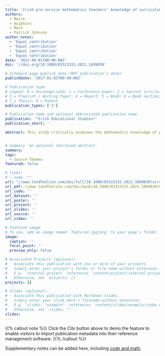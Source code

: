 ```yaml
---
title: 'Irish pre-service mathematics teachers’ knowledge of curriculum-aligned content'
authors:
  - Maire
  - Aoibhinn
  - Mark
  - Patrick Johnson
author_notes:
  - 'Equal contribution'
  - 'Equal contribution'
  - 'Equal contribution'
  - 'Equal contribution'
date: '2021-09-01T00:00:00Z'
doi: '//doi.org/10.1080/03323315.2021.1899030'

# Schedule page publish date (NOT publication's date).
publishDate: '2017-01-01T00:00:00Z'

# Publication type.
# Legend: 0 = Uncategorized; 1 = Conference paper; 2 = Journal article;
# 3 = Preprint / Working Paper; 4 = Report; 5 = Book; 6 = Book section;
# 7 = Thesis; 8 = Patent
publication_types: ['2']

# Publication name and optional abbreviated publication name.
publication: '*Irish Educational Studies*'
publication_short: ''

abstract: This study critically examines the mathematics knowledge of pre-service post-primary mathematics teachers (N = 85) on commencing their Professional Master of Education (Level 9) initial teacher education (ITE) programme across four institutions in Ireland. Given the nature of a consecutive approach to mathematics teacher education, pre-service teachers enter their ITE programme from a variety of undergraduate degree backgrounds and it is largely accepted that their mathematical content knowledge does not change during their teacher qualification programme. This study utilises a paper-and-pencil test to assess participants’ cognitive and conceptual proficiency with curriculum-aligned mathematical content. Between group comparisons in relation to participants’ undergraduate studies and cognitive and conceptual proficiency are also examined. The data suggest that pre-service teachers demonstrate a strong proficiency with Junior Cycle curriculum-aligned content and poor proficiency with Senior Cycle content, irrespective of the curriculum strand. In addition, significant mean differences exist between participants who had undertaken undergraduate degree studies in physics and mathematics in comparison to other degree programmes. Such investigations are essential given the increased focused on developing highly qualified teachers and policy revisions on ITE programmes. This research alerts us to issues within ITE programmes that may be addressed prior to mathematics teachers’ induction into the profession.


# Summary. An optional shortened abstract.
summary: 
tags:
  - Source Themes
featured: false

# links:
# - name: ""
url: "//www.tandfonline.com/doi/full/10.1080/03323315.2021.1899030?scroll=top&needAccess=true"
url_pdf: //www.tandfonline.com/doi/epub/10.1080/03323315.2021.1899030?needAccess=true
url_code: ''
url_dataset: ''
url_poster: ''
url_project: ''
url_slides: ''
url_source: ''
url_video: ''

# Featured image
# To use, add an image named `featured.jpg/png` to your page's folder.
image:
  caption: ''
  focal_point: ''
  preview_only: false

# Associated Projects (optional).
#   Associate this publication with one or more of your projects.
#   Simply enter your project's folder or file name without extension.
#   E.g. `internal-project` references `content/project/internal-project/index.md`.
#   Otherwise, set `projects: []`.
projects: []

# Slides (optional).
#   Associate this publication with Markdown slides.
#   Simply enter your slide deck's filename without extension.
#   E.g. `slides: "example"` references `content/slides/example/index.md`.
#   Otherwise, set `slides: ""`.
slides:
---
```


{{% callout note %}}
Click the _Cite_ button above to demo the feature to enable visitors to import publication metadata into their reference management software.
{{% /callout %}}

Supplementary notes can be added here, including [code and math](https://wowchemy.com/docs/content/writing-markdown-latex/).
